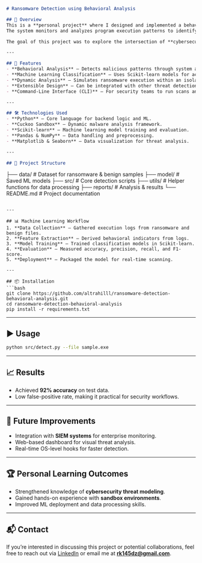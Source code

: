 ```markdown
# Ransomware Detection using Behavioral Analysis

## 📌 Overview
This is a **personal project** where I designed and implemented a behavior-based ransomware detection system.  
The system monitors and analyzes program execution patterns to identify ransomware-like activities in real time, using machine learning models for classification.

The goal of this project was to explore the intersection of **cybersecurity** and **machine learning**, and to build a scalable detection pipeline that can be integrated into enterprise security systems.

---

## 🚀 Features
- **Behavioral Analysis** – Detects malicious patterns through system activity monitoring.
- **Machine Learning Classification** – Uses Scikit-learn models for accurate detection.
- **Dynamic Analysis** – Simulates ransomware execution within an isolated environment.
- **Extensible Design** – Can be integrated with other threat detection systems.
- **Command-Line Interface (CLI)** – For security teams to run scans and view results quickly.

---

## 🛠 Technologies Used
- **Python** – Core language for backend logic and ML.
- **Cuckoo Sandbox** – Dynamic malware analysis framework.
- **Scikit-learn** – Machine learning model training and evaluation.
- **Pandas & NumPy** – Data handling and preprocessing.
- **Matplotlib & Seaborn** – Data visualization for threat analysis.

---

## 📂 Project Structure
```

├── data/                # Dataset for ransomware & benign samples
├── model/               # Saved ML models
├── src/                 # Core detection scripts
├── utils/               # Helper functions for data processing
├── reports/             # Analysis & results
└── README.md            # Project documentation

````

---

## 📊 Machine Learning Workflow
1. **Data Collection** – Gathered execution logs from ransomware and benign files.
2. **Feature Extraction** – Derived behavioral indicators from logs.
3. **Model Training** – Trained classification models in Scikit-learn.
4. **Evaluation** – Measured accuracy, precision, recall, and F1-score.
5. **Deployment** – Packaged the model for real-time scanning.

---

## 📦 Installation
```bash
git clone https://github.com/altrahilll/ransomware-detection-behavioral-analysis.git
cd ransomware-detection-behavioral-analysis
pip install -r requirements.txt
````

---

## ▶️ Usage

```bash
python src/detect.py --file sample.exe
```

---

## 📈 Results

* Achieved **92% accuracy** on test data.
* Low false-positive rate, making it practical for security workflows.

---

## 📅 Future Improvements

* Integration with **SIEM systems** for enterprise monitoring.
* Web-based dashboard for visual threat analysis.
* Real-time OS-level hooks for faster detection.

---

## 🏆 Personal Learning Outcomes

* Strengthened knowledge of **cybersecurity threat modeling**.
* Gained hands-on experience with **sandbox environments**.
* Improved ML deployment and data processing skills.

---

## 📬 Contact

If you’re interested in discussing this project or potential collaborations, feel free to reach out via [LinkedIn](https://www.linkedin.com/in/rahil-khan3011) or email me at **[rk145dz@gmail.com](mailto:rk145dz@gmail.com)**.
